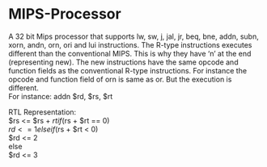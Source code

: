 # MIPS-Processor

A 32 bit Mips processor that supports lw, sw, j, jal, jr, beq, bne, addn, subn, xorn, andn, orn, ori and lui instructions.
The R-type instructions executes different than the conventional MIPS. This is why they have ‘n’ at the end (representing new).
The new instructions have the same opcode and function fields as the conventional R-type instructions. For instance the opcode and function field of orn is same as or.
But the execution is different.  
For instance: addn $rd, $rs, $rt  

RTL Representation:  
$rs <= $rs + $rt  
if($rs + $rt == 0)  
$rd <= 1  
else if($rs + $rt < 0)  
$rd <= 2  
else  
$rd <= 3  
